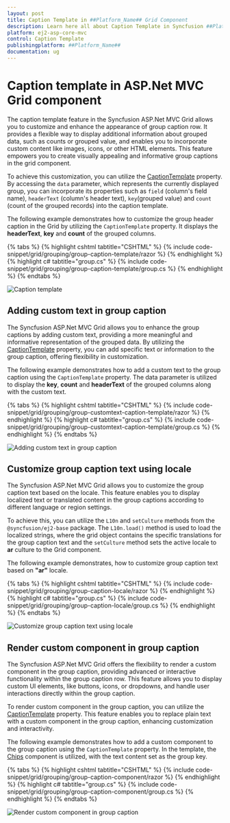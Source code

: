 ```yaml
---
layout: post
title: Caption Template in ##Platform_Name## Grid Component
description: Learn here all about Caption Template in Syncfusion ##Platform_Name## Grid component of Syncfusion Essential JS 2 and more.
platform: ej2-asp-core-mvc
control: Caption Template
publishingplatform: ##Platform_Name##
documentation: ug
---
```


# Caption template in ASP.Net MVC Grid component

The caption template feature in the Syncfusion ASP.Net MVC Grid allows you to customize and enhance the appearance of group caption row. It provides a flexible way to display additional information about grouped data, such as counts or grouped value, and enables you to incorporate custom content like images, icons, or other HTML elements. This feature empowers you to create visually appealing and informative group captions in the grid component.

To achieve this customization, you can utilize the [CaptionTemplate](https://help.syncfusion.com/cr/aspnetmvc-js2/Syncfusion.EJ2.Grids.GridGroupSettings.html#Syncfusion_EJ2_Grids_GridGroupSettings_CaptionTemplate) property. By accessing the `data` parameter, which represents the currently displayed group, you can incorporate its properties such as `field` (column's field name), `headerText` (column's header text), `key`(grouped value) and `count` (count of the grouped records) into the caption template.

The following example demonstrates how to customize the group header caption in the Grid by utilizing  the `CaptionTemplate` property. It displays the **headerText**, **key** and **count** of the grouped columns.

{% tabs %}
{% highlight cshtml tabtitle="CSHTML" %}
{% include code-snippet/grid/grouping/group-caption-template/razor %}
{% endhighlight %}
{% highlight c# tabtitle="group.cs" %}
{% include code-snippet/grid/grouping/group-caption-template/group.cs %}
{% endhighlight %}
{% endtabs %}

![Caption template](../images/grouping/group-caption-template.png)

## Adding custom text in group caption

The Syncfusion ASP.Net MVC Grid allows you to enhance the group captions by adding custom text, providing a more meaningful and informative representation of the grouped data. By utilizing the [CaptionTemplate](https://help.syncfusion.com/cr/aspnetmvc-js2/Syncfusion.EJ2.Grids.GridGroupSettings.html#Syncfusion_EJ2_Grids_GridGroupSettings_CaptionTemplate) property, you can add specific text or information to the group caption, offering flexibility in customization.

The following example demonstrates how to add a custom text to the group caption using the `CaptionTemplate` property. The data parameter is utilized to display the  **key**, **count** and **headerText** of the grouped columns along with the custom text. 

{% tabs %}
{% highlight cshtml tabtitle="CSHTML" %}
{% include code-snippet/grid/grouping/group-customtext-caption-template/razor %}
{% endhighlight %}
{% highlight c# tabtitle="group.cs" %}
{% include code-snippet/grid/grouping/group-customtext-caption-template/group.cs %}
{% endhighlight %}
{% endtabs %}

![Adding custom text in group caption](../images/grouping/group-captiontext-template.png)

## Customize group caption text using locale

The Syncfusion ASP.Net MVC Grid allows you to customize the group caption text based on the locale. This feature enables you to display localized text or translated content in the group captions according to different language or region settings.

To achieve this, you can utilize the `L10n` and `setCulture` methods from the `@syncfusion/ej2-base` package. The `L10n.load()` method is used to load the localized strings, where the grid object contains the specific translations for the group caption text and the `setCulture` method sets the active locale to **ar** culture to the Grid component.

The following example demonstrates, how to customize group caption text based on **"ar"** locale.

{% tabs %}
{% highlight cshtml tabtitle="CSHTML" %}
{% include code-snippet/grid/grouping/group-caption-locale/razor %}
{% endhighlight %}
{% highlight c# tabtitle="group.cs" %}
{% include code-snippet/grid/grouping/group-caption-locale/group.cs %}
{% endhighlight %}
{% endtabs %}

![Customize group caption text using locale](../images/grouping/grouping-caption-locale-text.gif)

## Render custom component in group caption

The Syncfusion ASP.Net MVC Grid offers the flexibility to render a custom component in the group caption, providing advanced or interactive functionality within the group caption row. This feature allows you to display custom UI elements, like buttons, icons, or dropdowns, and handle user interactions directly within the group caption. 

To render custom component in the group caption, you can utilize the [CaptionTemplate](https://help.syncfusion.com/cr/aspnetmvc-js2/Syncfusion.EJ2.Grids.GridGroupSettings.html#Syncfusion_EJ2_Grids_GridGroupSettings_CaptionTemplate) property. This feature enables you to replace plain text with a custom component in the group caption, enhancing customization and interactivity.

The following example demonstrates how to add a custom component to the group caption using the `CaptionTemplate` property. In the template, the [Chips](https://ej2.syncfusion.com/aspnetmvc/documentation/chips/getting-started) component is utilized, with the text content set as the group key.

{% tabs %}
{% highlight cshtml tabtitle="CSHTML" %}
{% include code-snippet/grid/grouping/group-caption-component/razor %}
{% endhighlight %}
{% highlight c# tabtitle="group.cs" %}
{% include code-snippet/grid/grouping/group-caption-component/group.cs %}
{% endhighlight %}
{% endtabs %}

![Render custom component in group caption](../images/grouping/grouping-cation-component.png)